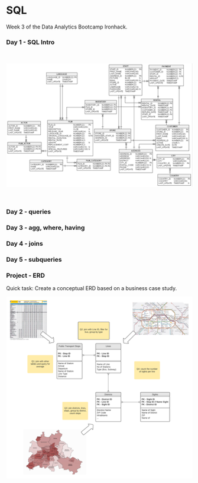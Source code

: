 # SQL
Week 3 of the Data Analytics Bootcamp Ironhack.

### Day 1 - SQL Intro
<br>

![Sakila DBschema](images/sakila_diagram.png)

<br>

### Day 2 - queries

### Day 3 - agg, where, having

### Day 4 - joins

### Day 5 - subqueries

### Project - ERD
Quick task: Create a conceptual ERD based on a business case study.

![project_EDR](labs/project_ERD/ERD_project.png)

